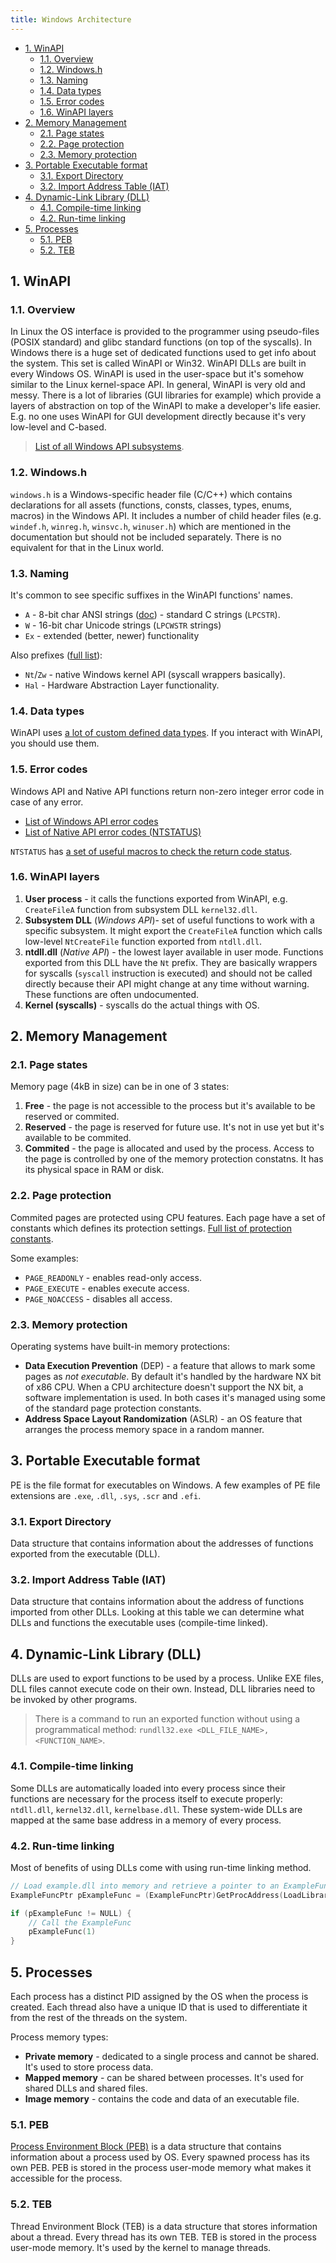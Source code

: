 ```yaml
---
title: Windows Architecture
---
```


- [1. WinAPI](#1-winapi)
  - [1.1. Overview](#11-overview)
  - [1.2. Windows.h](#12-windowsh)
  - [1.3. Naming](#13-naming)
  - [1.4. Data types](#14-data-types)
  - [1.5. Error codes](#15-error-codes)
  - [1.6. WinAPI layers](#16-winapi-layers)
- [2. Memory Management](#2-memory-management)
  - [2.1. Page states](#21-page-states)
  - [2.2. Page protection](#22-page-protection)
  - [2.3. Memory protection](#23-memory-protection)
- [3. Portable Executable format](#3-portable-executable-format)
  - [3.1. Export Directory](#31-export-directory)
  - [3.2. Import Address Table (IAT)](#32-import-address-table-iat)
- [4. Dynamic-Link Library (DLL)](#4-dynamic-link-library-dll)
  - [4.1. Compile-time linking](#41-compile-time-linking)
  - [4.2. Run-time linking](#42-run-time-linking)
- [5. Processes](#5-processes)
  - [5.1. PEB](#51-peb)
  - [5.2. TEB](#52-teb)

## 1. WinAPI

### 1.1. Overview
In Linux the OS interface is provided to the programmer using pseudo-files (POSIX standard) and glibc standard functions (on top of the syscalls). In Windows there is a huge set of dedicated functions used to get info about the system. This set is called WinAPI or Win32. WinAPI DLLs are built in every Windows OS. WinAPI is used in the user-space but it's somehow similar to the Linux kernel-space API. In general, WinAPI is very old and messy. There is a lot of libraries (GUI libraries for example) which provide a layers of abstraction on top of the WinAPI to make a developer's life easier. E.g. no one uses WinAPI for GUI development directly because it's very low-level and C-based.

> [List of all Windows API subsystems](https://learn.microsoft.com/en-us/windows/win32/apiindex/windows-api-list).

### 1.2. Windows.h
`windows.h` is a Windows-specific header file (C/C++) which contains declarations for all assets (functions, consts, classes, types, enums, macros) in the Windows API. It includes a number of child header files (e.g. `windef.h`, `winreg.h`, `winsvc.h`, `winuser.h`) which are mentioned in the documentation but should not be included separately. There is no equivalent for that in the Linux world.

### 1.3. Naming
It's common to see specific suffixes in the WinAPI functions' names.

- `A` - 8-bit char ANSI strings ([doc](https://learn.microsoft.com/en-us/windows/win32/learnwin32/working-with-strings)) - standard C strings (`LPCSTR`).
- `W` - 16-bit char Unicode strings (`LPCWSTR` strings)
- `Ex` - extended (better, newer) functionality

Also prefixes ([full list](https://learn.microsoft.com/en-us/windows-hardware/drivers/kernel/what-does-the-zw-prefix-mean-)):

- `Nt`/`Zw` - native Windows kernel API (syscall wrappers basically).
- `Hal` - Hardware Abstraction Layer functionality.

### 1.4. Data types
WinAPI uses [a lot of custom defined data types](https://learn.microsoft.com/en-us/windows/win32/winprog/windows-data-types). If you interact with WinAPI, you should use them.

### 1.5. Error codes
Windows API and Native API functions return non-zero integer error code in case of any error.

- [List of Windows API error codes](https://learn.microsoft.com/en-us/windows/win32/debug/system-error-codes--0-499-)
- [List of Native API error codes (NTSTATUS)](https://learn.microsoft.com/en-us/openspecs/windows_protocols/ms-erref/596a1078-e883-4972-9bbc-49e60bebca55)

`NTSTATUS` has [a set of useful macros to check the return code status](https://learn.microsoft.com/en-us/windows-hardware/drivers/kernel/using-ntstatus-values).

### 1.6. WinAPI layers

1. **User process** - it calls the functions exported from WinAPI, e.g. `CreateFileA` function from subsystem DLL `kernel32.dll`.
2. **Subsystem DLL** (_Windows API_)- set of useful functions to work with a specific subsystem. It might export the `CreateFileA` function which calls low-level `NtCreateFile` function exported from `ntdll.dll`.
3. **ntdll.dll** (_Native API_) - the lowest layer available in user mode. Functions exported from this DLL have the `Nt` prefix. They are basically wrappers for syscalls (`syscall` instruction is executed) and should not be called directly because their API might change at any time without warning. These functions are often undocumented.
4. **Kernel (syscalls)** - syscalls do the actual things with OS.

## 2. Memory Management

### 2.1. Page states
Memory page (4kB in size) can be in one of 3 states:

1. **Free** - the page is not accessible to the process but it's available to be reserved or commited.
2. **Reserved** - the page is reserved for future use. It's not in use yet but it's available to be commited.
3. **Commited** - the page is allocated and used by the process. Access to the page is controlled by one of the memory protection constatns. It has its physical space in RAM or disk.

### 2.2. Page protection
Commited pages are protected using CPU features. Each page have a set of constants which defines its protection settings. [Full list of protection constants](https://learn.microsoft.com/en-us/windows/win32/memory/memory-protection-constants).

Some examples:

- `PAGE_READONLY` - enables read-only access.
- `PAGE_EXECUTE` - enables execute access.
- `PAGE_NOACCESS` - disables all access.

### 2.3. Memory protection
Operating systems have built-in memory protections:

- **Data Execution Prevention** (DEP) - a feature that allows to mark some pages as _not executable_. By default it's handled by the hardware NX bit of x86 CPU. When a CPU architecture doesn't support the NX bit, a software implementation is used. In both cases it's managed using some of the standard page protection constants.
- **Address Space Layout Randomization** (ASLR) - an OS feature that arranges the process memory space in a random manner.

## 3. Portable Executable format
PE is the file format for executables on Windows. A few examples of PE file extensions are `.exe`, `.dll`, `.sys`, `.scr` and `.efi`.

### 3.1. Export Directory
Data structure that contains information about the addresses of functions exported from the executable (DLL).

### 3.2. Import Address Table (IAT)
Data structure that contains information about the address of functions imported from other DLLs. Looking at this table we can determine what DLLs and functions the executable uses (compile-time linked).

## 4. Dynamic-Link Library (DLL)
DLLs are used to export functions to be used by a process. Unlike EXE files, DLL files cannot execute code on their own. Instead, DLL libraries need to be invoked by other programs.

> There is a command to run an exported function without using a programmatical method: `rundll32.exe <DLL_FILE_NAME>, <FUNCTION_NAME>`.

### 4.1. Compile-time linking
Some DLLs are automatically loaded into every process since their functions are necessary for the process itself to execute properly: `ntdll.dll`, `kernel32.dll`, `kernelbase.dll`. These system-wide DLLs are mapped at the same base address in a memory of every process.

### 4.2. Run-time linking
Most of benefits of using DLLs come with using run-time linking method.

```c
// Load example.dll into memory and retrieve a pointer to an ExampleFun
ExampleFuncPtr pExampleFunc = (ExampleFuncPtr)GetProcAddress(LoadLibraryA("example.dll"), "ExampleFunc");

if (pExampleFunc != NULL) {
    // Call the ExampleFunc    
    pExampleFunc(1)
}
```

## 5. Processes
Each process has a distinct PID assigned by the OS when the process is created. Each thread also have a unique ID that is used to differentiate it from the rest of the threads on the system.

Process memory types:

- **Private memory** - dedicated to a single process and cannot be shared. It's used to store process data.
- **Mapped memory** - can be shared between processes. It's used for shared DLLs and shared files.
- **Image memory** - contains the code and data of an executable file.

### 5.1. PEB
[Process Environment Block (PEB)](https://learn.microsoft.com/en-us/windows/win32/api/winternl/ns-winternl-peb) is a data structure that contains information about a process used by OS. Every spawned process has its own PEB. PEB is stored in the process user-mode memory what makes it accessible for the process.

### 5.2. TEB
Thread Environment Block (TEB) is a data structure that stores information about a thread. Every thread has its own TEB. TEB is stored in the process user-mode memory. It's used by the kernel to manage threads.

